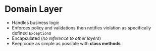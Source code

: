 # Domain Layer
- Handles business logic
- Enforces policy and validations then notifies violation as specifically defined `Exception`s
- Encapsulated (_no reference to other layers_)
- Keep code as simple as possible with **class methods**